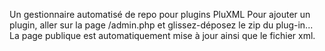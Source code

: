 Un gestionnaire automatisé de repo pour plugins PluXML
Pour ajouter un plugin, aller sur la page /admin.php et glissez-déposez le zip du plug-in...
La page publique est automatiquement mise à jour ainsi que le fichier xml.

